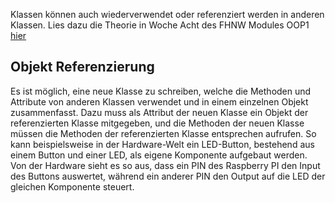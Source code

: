 Klassen können auch wiederverwendet oder referenziert werden in anderen Klassen.
Lies dazu die Theorie in Woche Acht des FHNW Modules OOP1 [hier](https://gitlab.fhnw.ch/2022hs-oop1/docs/-/blob/main/woche-08/Datenkapselung%20und%20verkn%C3%BCpfte%20Objekte.pdf)

## Objekt Referenzierung

Es ist möglich, eine neue Klasse zu schreiben, welche die Methoden und Attribute von anderen Klassen verwendet und in einem
einzelnen Objekt zusammenfasst. Dazu muss als Attribut der neuen Klasse ein Objekt der referenzierten Klasse mitgegeben, 
und die Methoden der neuen Klasse müssen die Methoden der referenzierten Klasse entsprechen aufrufen. So kann beispielsweise 
in der Hardware-Welt ein LED-Button, bestehend aus einem Button und einer LED, als eigene Komponente aufgebaut werden.
Von der Hardware sieht es so aus, dass ein PIN des Raspberry PI den Input des Buttons auswertet, während ein anderer PIN 
den Output auf die LED der gleichen Komponente steuert.